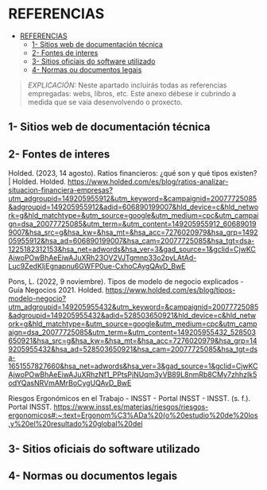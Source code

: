 # REFERENCIAS

- [REFERENCIAS](#referencias)
  - [1- Sitios web de documentación técnica](#1--sitios-web-de-documentación-técnica)
  - [2- Fontes de interes](#2--fontes-de-interes)
  - [3- Sitios oficiais do software utilizado](#3--sitios-oficiais-do-software-utilizado)
  - [4- Normas ou documentos legais](#4--normas-ou-documentos-legais)

> *EXPLICACIÓN:* Neste apartado incluirás todas as referencias empregadas: webs, libros, etc. Este anexo débese ir cubrindo a medida que se vaia desenvolvendo o proxecto.

## 1- Sitios web de documentación técnica

## 2- Fontes de interes

Holded. (2023, 14 agosto). Ratios financieros: ¿qué son y qué tipos existen? | Holded. Holded. https://www.holded.com/es/blog/ratios-analizar-situacion-financiera-empresas?utm_adgroupid=149205955912&utm_keyword=&campaignid=20077725085&adgroupid=149205955912&adid=606890199007&hld_device=c&hld_network=g&hld_matchtype=&utm_source=google&utm_medium=cpc&utm_campaign=dsa_20077725085&utm_term=&utm_content=149205955912_606890199007&hsa_src=g&hsa_kw=&hsa_mt=&hsa_acc=7276020979&hsa_grp=149205955912&hsa_ad=606890199007&hsa_cam=20077725085&hsa_tgt=dsa-1225182312153&hsa_net=adwords&hsa_ver=3&gad_source=1&gclid=CjwKCAjwoPOwBhAeEiwAJuXRh23OV2VJTgmnp33o2pyLAtAd-Luc9ZedKIjEgnapnu6GWFP0ue-CxhoCAygQAvD_BwE 

Pons, L. (2022, 9 noviembre). Tipos de modelo de negocio explicados - Guía Negocios 2021. Holded. https://www.holded.com/es/blog/tipos-modelo-negocio?utm_adgroupid=149205955432&utm_keyword=&campaignid=20077725085&adgroupid=149205955432&adid=528503650921&hld_device=c&hld_network=g&hld_matchtype=&utm_source=google&utm_medium=cpc&utm_campaign=dsa_20077725085&utm_term=&utm_content=149205955432_528503650921&hsa_src=g&hsa_kw=&hsa_mt=&hsa_acc=7276020979&hsa_grp=149205955432&hsa_ad=528503650921&hsa_cam=20077725085&hsa_tgt=dsa-1651557827660&hsa_net=adwords&hsa_ver=3&gad_source=1&gclid=CjwKCAjwoPOwBhAeEiwAJuXRhzNf1_PPtsPjNUqm3yVB89L8nmRb8CMy7zhhzIk5odYQasNRVmAMrBoCygUQAvD_BwE 

Riesgos Ergonómicos en el Trabajo - INSST - Portal INSST - INSST. (s. f.). Portal INSST. https://www.insst.es/materias/riesgos/riesgos-ergonomicos#:~:text=Ergonom%C3%ADa%20(o%20estudio%20de%20los,y%20el%20resultado%20global%20del

## 3- Sitios oficiais do software utilizado


## 4- Normas ou documentos legais